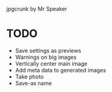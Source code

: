 jpgcrunk by Mr Speaker

# TODO

* Save settings as previews
* Warnings on big images
* Vertically center main image
* Add meta data to generated images
* Take photo
* Save-as name
